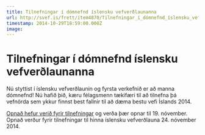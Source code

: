```yaml
---
title: Tilnefningar í dómnefnd íslensku vefverðlaunanna
url: http://svef.is/frett/item4870/Tilnefningar_í_dómnefnd_íslensku_vefverðlaunanna
timestamp: 2014-10-29T18:59:00.000Z
image: 
---
```


# Tilnefningar í dómnefnd íslensku vefverðlaunanna

Nú styttist í íslensku vefverðlaunin og fyrsta verkefnið er að manna dómnefnd! Nú hafið þið, kæru félagsmenn tækifæri til að tilnefna þá vefnörda sem ykkur finnst best fallnir til að dæma bestu vefi Íslands 2014.

[Opnað hefur verið fyrir tilnefningar](https://docs.google.com/forms/d/1GLILcCde0B4K9ykqu0GTjfZ5CgEGKIeaKinERUiQq38/viewform) og verða þær opnar til 19\. nóvember. Opnað verður fyrir tilnefningar til hinna íslensku vefverðlauna 24\. nóvember 2014.
